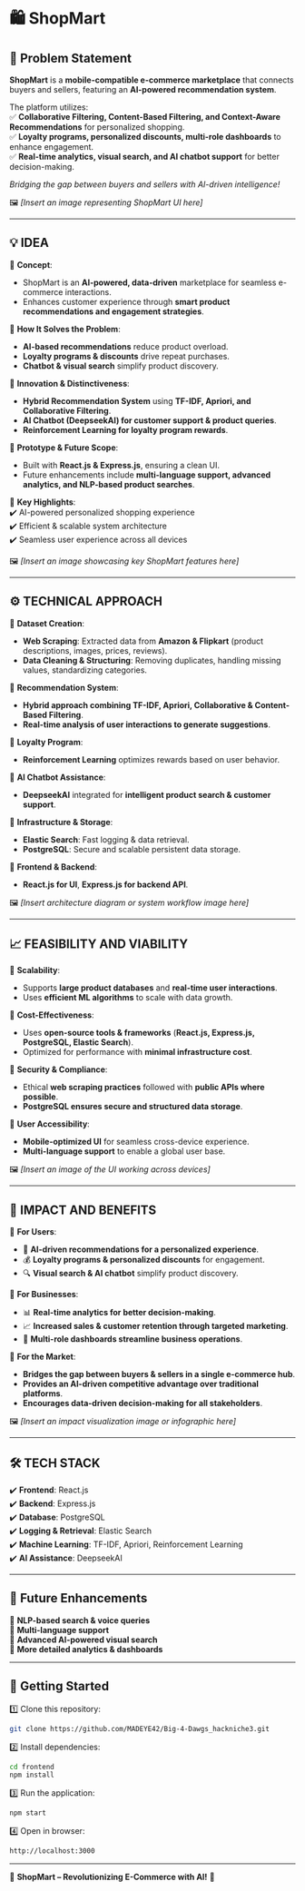 # 🛍️ ShopMart 

## 📌 Problem Statement  
**ShopMart** is a **mobile-compatible e-commerce marketplace** that connects buyers and sellers, featuring an **AI-powered recommendation system**.  

The platform utilizes:  
✅ **Collaborative Filtering, Content-Based Filtering, and Context-Aware Recommendations** for personalized shopping.  
✅ **Loyalty programs, personalized discounts, multi-role dashboards** to enhance engagement.  
✅ **Real-time analytics, visual search, and AI chatbot support** for better decision-making.  

*Bridging the gap between buyers and sellers with AI-driven intelligence!*  

🖼️ *[Insert an image representing ShopMart UI here]*  

---

## 💡 IDEA  
🔹 **Concept**:  
- ShopMart is an **AI-powered, data-driven** marketplace for seamless e-commerce interactions.  
- Enhances customer experience through **smart product recommendations and engagement strategies**.  

🔹 **How It Solves the Problem**:  
- **AI-based recommendations** reduce product overload.  
- **Loyalty programs & discounts** drive repeat purchases.  
- **Chatbot & visual search** simplify product discovery.  

🔹 **Innovation & Distinctiveness**:  
- **Hybrid Recommendation System** using **TF-IDF, Apriori, and Collaborative Filtering**.  
- **AI Chatbot (DeepseekAI) for customer support & product queries**.  
- **Reinforcement Learning for loyalty program rewards**.  

🔹 **Prototype & Future Scope**:  
- Built with **React.js & Express.js**, ensuring a clean UI.  
- Future enhancements include **multi-language support, advanced analytics, and NLP-based product searches**.  

🔹 **Key Highlights**:  
✔️ AI-powered personalized shopping experience  
✔️ Efficient & scalable system architecture  
✔️ Seamless user experience across all devices  

🖼️ *[Insert an image showcasing key ShopMart features here]*  

---

## ⚙️ TECHNICAL APPROACH  
🔹 **Dataset Creation**:  
- **Web Scraping**: Extracted data from **Amazon & Flipkart** (product descriptions, images, prices, reviews).  
- **Data Cleaning & Structuring**: Removing duplicates, handling missing values, standardizing categories.  

🔹 **Recommendation System**:  
- **Hybrid approach combining TF-IDF, Apriori, Collaborative & Content-Based Filtering**.  
- **Real-time analysis of user interactions to generate suggestions**.  

🔹 **Loyalty Program**:  
- **Reinforcement Learning** optimizes rewards based on user behavior.  

🔹 **AI Chatbot Assistance**:  
- **DeepseekAI** integrated for **intelligent product search & customer support**.  

🔹 **Infrastructure & Storage**:  
- **Elastic Search**: Fast logging & data retrieval.  
- **PostgreSQL**: Secure and scalable persistent data storage.  

🔹 **Frontend & Backend**:  
- **React.js for UI**, **Express.js for backend API**.  

🖼️ *[Insert architecture diagram or system workflow image here]*  

---

## 📈 FEASIBILITY AND VIABILITY  
🔹 **Scalability**:  
- Supports **large product databases** and **real-time user interactions**.  
- Uses **efficient ML algorithms** to scale with data growth.  

🔹 **Cost-Effectiveness**:  
- Uses **open-source tools & frameworks** (**React.js, Express.js, PostgreSQL, Elastic Search**).  
- Optimized for performance with **minimal infrastructure cost**.  

🔹 **Security & Compliance**:  
- Ethical **web scraping practices** followed with **public APIs where possible**.  
- **PostgreSQL ensures secure and structured data storage**.  

🔹 **User Accessibility**:  
- **Mobile-optimized UI** for seamless cross-device experience.  
- **Multi-language support** to enable a global user base.  

🖼️ *[Insert an image of the UI working across devices]*  

---

## 🚀 IMPACT AND BENEFITS  
🔹 **For Users**:  
- 🎯 **AI-driven recommendations for a personalized experience**.  
- 💰 **Loyalty programs & personalized discounts** for engagement.  
- 🔍 **Visual search & AI chatbot** simplify product discovery.  

🔹 **For Businesses**:  
- 📊 **Real-time analytics for better decision-making**.  
- 📈 **Increased sales & customer retention through targeted marketing**.  
- 🏪 **Multi-role dashboards streamline business operations**.  

🔹 **For the Market**:  
- **Bridges the gap between buyers & sellers in a single e-commerce hub**.  
- **Provides an AI-driven competitive advantage over traditional platforms**.  
- **Encourages data-driven decision-making for all stakeholders**.  

🖼️ *[Insert an impact visualization image or infographic here]*  

---

## 🛠️ TECH STACK  
✔️ **Frontend**: React.js  
✔️ **Backend**: Express.js  
✔️ **Database**: PostgreSQL  
✔️ **Logging & Retrieval**: Elastic Search  
✔️ **Machine Learning**: TF-IDF, Apriori, Reinforcement Learning  
✔️ **AI Assistance**: DeepseekAI  

---

## 📜 Future Enhancements  
🔹 **NLP-based search & voice queries**  
🔹 **Multi-language support**  
🔹 **Advanced AI-powered visual search**  
🔹 **More detailed analytics & dashboards**  

---

## 📌 Getting Started  
1️⃣ Clone this repository:  
```bash
git clone https://github.com/MADEYE42/Big-4-Dawgs_hackniche3.git
```
2️⃣ Install dependencies:  
```bash
cd frontend  
npm install  
```
3️⃣ Run the application:  
```bash
npm start  
```
4️⃣ Open in browser:  
```bash
http://localhost:3000  
```

---
🚀 **ShopMart – Revolutionizing E-Commerce with AI!** 🛒  
